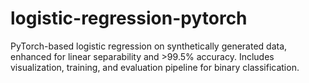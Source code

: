 # logistic-regression-pytorch
PyTorch-based logistic regression on synthetically generated data, enhanced for linear separability and >99.5% accuracy. Includes visualization, training, and evaluation pipeline for binary classification.
